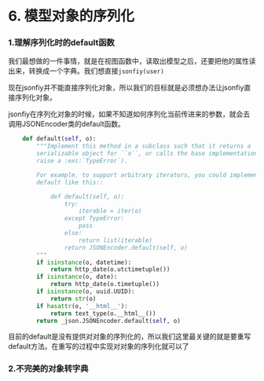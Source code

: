 # 6. 模型对象的序列化

### 1.理解序列化时的default函数

我们最想做的一件事情，就是在视图函数中，读取出模型之后，还要把他的属性读出来，转换成一个字典。我们想直接```jsonfiy(user)```

现在jsonfiy并不能直接序列化对象，所以我们的目标就是必须想办法让jsonfiy直接序列化对象。

jsonfiy在序列化对象的时候，如果不知道如何序列化当前传进来的参数，就会去调用JSONEncoder类的default函数。

```python
    def default(self, o):
        """Implement this method in a subclass such that it returns a
        serializable object for ``o``, or calls the base implementation (to
        raise a :exc:`TypeError`).

        For example, to support arbitrary iterators, you could implement
        default like this::

            def default(self, o):
                try:
                    iterable = iter(o)
                except TypeError:
                    pass
                else:
                    return list(iterable)
                return JSONEncoder.default(self, o)
        """
        if isinstance(o, datetime):
            return http_date(o.utctimetuple())
        if isinstance(o, date):
            return http_date(o.timetuple())
        if isinstance(o, uuid.UUID):
            return str(o)
        if hasattr(o, '__html__'):
            return text_type(o.__html__())
        return _json.JSONEncoder.default(self, o)
```

目前的default是没有提供对对象的序列化的，所以我们这里最关键的就是要重写default方法。在重写的过程中实现对对象的序列化就可以了

### 2.不完美的对象转字典